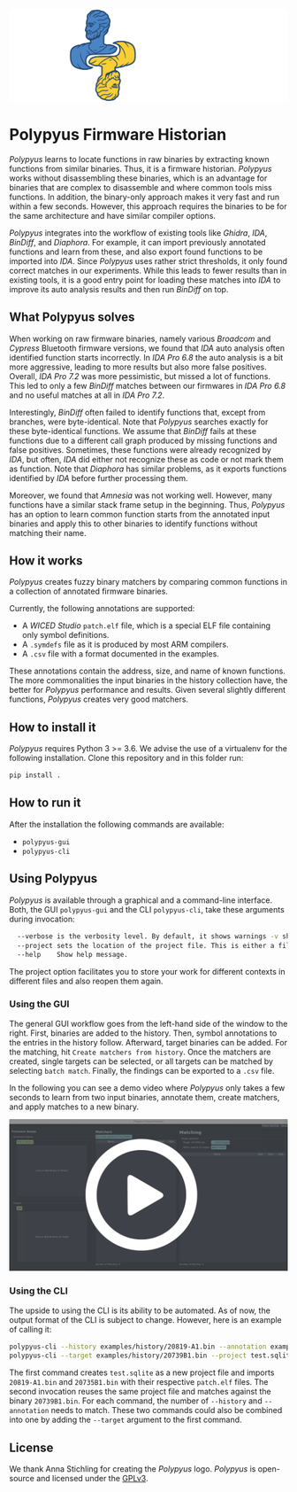 ![Polypyus](doc/polypyus_logo.svg)


# Polypyus Firmware Historian
*Polypyus* learns to locate functions in raw binaries by extracting known functions from similar binaries.
Thus, it is a firmware historian. *Polypyus* works without disassembling these binaries, which is an advantage
for binaries that are complex to disassemble and where common tools miss functions. In addition, the binary-only
approach makes it very fast and run within a few seconds. However, this approach
requires the binaries to be for the same architecture and have similar compiler options.

*Polypyus* integrates into the workflow of existing tools like *Ghidra*, *IDA*, *BinDiff*, and *Diaphora*. 
For example, it can import previously annotated functions and learn from these, and also export found functions to be
imported into *IDA*. Since *Polypyus* uses rather strict thresholds, it only found correct matches in our experiments.
While this leads to fewer results than in existing tools, it is a good entry point for loading these matches into
*IDA* to improve its auto analysis results and then run *BinDiff* on top.

## What Polypyus solves
When working on raw firmware binaries, namely various *Broadcom* and *Cypress* Bluetooth firmware versions,
we found that *IDA* auto analysis often identified function starts incorrectly. In *IDA Pro 6.8* the auto
analysis is a bit more aggressive, leading to more results but also more false positives. Overall, *IDA Pro 7.2*
was more pessimistic, but missed a lot of functions. This led to only a few *BinDiff* matches between our firmwares in
*IDA Pro 6.8* and no useful matches at all in *IDA Pro 7.2*.

Interestingly, *BinDiff* often failed to identify
functions that, except from branches, were byte-identical. Note that *Polypyus* searches exactly for these
byte-identical functions. We assume that *BinDiff* fails at these functions due to a different
call graph produced by missing functions and false positives. Sometimes, these functions were already recognized
by *IDA*, but often, *IDA* did either not recognize these as code or not mark them as function.
Note that *Diaphora* has similar problems, as it exports functions identified by *IDA* before further processing
them.

Moreover, we found that *Amnesia* was not working well. However, many functions have a similar stack frame
setup in the beginning. Thus, *Polypyus* has an option to learn common function starts from the annotated
input binaries and apply this to other binaries to identify functions without matching their name.

## How it works

*Polypyus* creates fuzzy binary matchers by comparing common functions
in a collection of annotated firmware binaries.

Currently, the following annotations are supported:

* A *WICED Studio* `patch.elf` file, which is a special ELF file containing only symbol definitions.
* A `.symdefs` file as it is produced by most ARM compilers.
* A `.csv` file with a format documented in the examples.

These annotations contain the address, size, and name of known functions.
The more commonalities the input binaries in the history collection have, the better for *Polypyus* performance
and results. Given several slightly different functions, *Polypyus* creates very good matchers.

## How to install it

*Polypyus* requires Python 3 >= 3.6.
We advise the use of a virtualenv for the following installation.
Clone this repository and in this folder run:

```bash
pip install .
```

## How to run it

After the installation the following commands are available:

* `polypyus-gui`
* `polypyus-cli`

## Using Polypyus

*Polypyus* is available through a graphical and a command-line interface.
Both, the GUI `polypyus-gui` and the CLI `polypyus-cli`, take these arguments during invocation:

```bash
  --verbose is the verbosity level. By default, it shows warnings -v shows info -vv show debug information.
  --project sets the location of the project file. This is either a file path or ":memory:".
  --help    Show help message.
```

The project option facilitates you to store your work for different contexts in different files
and also reopen them again.

### Using the GUI

The general GUI workflow goes from the left-hand side of the window to the right.
First, binaries are added to the history. Then, symbol annotations to the entries
in the history follow.
Afterward, target binaries can be added.
For the matching, hit `Create matchers from history`. Once the matchers are created, single targets
can be selected, or all targets can be matched by selecting `batch match`.
Finally, the findings can be exported to a `.csv` file.

In the following you can see a demo video where *Polypyus* only takes a few seconds to learn from two input
binaries, annotate them, create matchers, and apply matches to a new binary.

[![GUI Video](doc/polypyus_video_preview.jpg)](doc/gui_demo.mp4)


### Using the CLI

The upside to using the CLI is its ability to be automated.
As of now, the output format of the CLI is subject to change.
However, here is an example of calling it:

```bash
polypyus-cli --history examples/history/20819-A1.bin --annotation examples/history/20819-A1_patch.elf --history examples/history/20735B1.bin --annotation examples/history/20735B1_patch.elf --project test.sqlite
polypyus-cli --target examples/history/20739B1.bin --project test.sqlite
```

The first command creates `test.sqlite` as a new project file and imports `20819-A1.bin` and `20735B1.bin`
with their respective `patch.elf` files.
The second invocation reuses the same project file and matches against the binary `20739B1.bin`.
For each command, the number of `--history` and `--annotation` needs to match.
These two commands could also be combined into one by adding the `--target` argument to the first command.

## License

We thank Anna Stichling for creating the *Polypyus* logo.
*Polypyus* is open-source and licensed under the [GPLv3](LICENSE.txt).
